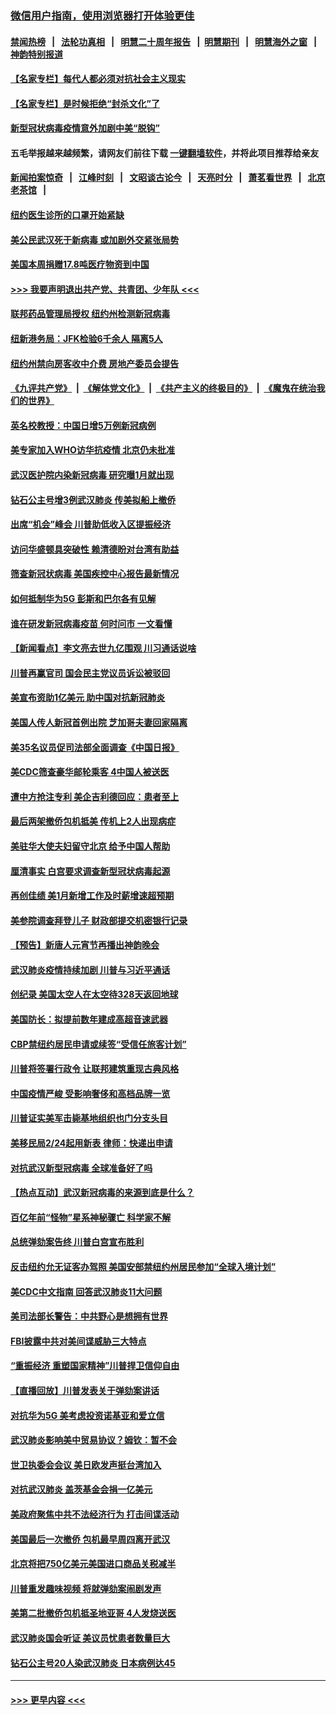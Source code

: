 ### [微信用户指南，使用浏览器打开体验更佳](https://github.com/gfw-breaker/banned-news1/blob/master/indexes/wechat-guide.md?t=0)
#### [禁闻热榜](热点新闻.md?t=0)  &nbsp;&nbsp;|&nbsp;&nbsp; [法轮功真相](https://github.com/gfw-breaker/truth/blob/master/README.md?t=0) &nbsp;&nbsp;|&nbsp;&nbsp; [明慧二十周年报告](https://github.com/gfw-breaker/mh-reports/blob/master/README.md?t=0) &nbsp;&nbsp;|&nbsp;&nbsp;[明慧期刊](https://github.com/gfw-breaker/mh-qikan) &nbsp;&nbsp;|&nbsp;&nbsp; [明慧海外之窗](https://github.com/gfw-breaker/mh-news/blob/master/README.md?t=0) &nbsp;&nbsp;|&nbsp;&nbsp; [神韵特别报道](https://github.com/gfw-breaker/mh-news/blob/master/shenyun.md?t=0)
#### [【名家专栏】每代人都必须对抗社会主义现实](../pages/nsc412/n11831412.md?t=02090722) 
#### [【名家专栏】是时候拒绝“封杀文化”了](../pages/nsc412/n11814093.md?t=02090722) 
#### [新型冠状病毒疫情意外加剧中美“脱钩”](../pages/nsc412/n11854475.md?t=02090722) 
#### 五毛举报越来越频繁，请网友们前往下载 [一键翻墙软件](https://github.com/gfw-breaker/ssr-accounts)，并将此项目推荐给亲友
#### [新闻拍案惊奇](https://github.com/gfw-breaker/banned-news1/blob/master/pages/link4.md) &nbsp;&nbsp;|&nbsp;&nbsp; [江峰时刻](https://github.com/gfw-breaker/banned-news1/blob/master/pages/link4.md) &nbsp;&nbsp;|&nbsp;&nbsp; [文昭谈古论今](https://github.com/gfw-breaker/banned-news1/blob/master/pages/link4.md) &nbsp;&nbsp;|&nbsp;&nbsp; [天亮时分](https://github.com/gfw-breaker/banned-news1/blob/master/pages/link4.md) &nbsp;&nbsp;|&nbsp;&nbsp; [萧茗看世界](https://github.com/gfw-breaker/banned-news1/blob/master/pages/link4.md) &nbsp;&nbsp;|&nbsp;&nbsp; [北京老茶馆](https://github.com/gfw-breaker/banned-news1/blob/master/pages/link4.md) &nbsp;&nbsp;|&nbsp;&nbsp; 
#### [纽约医生诊所的口罩开始紧缺](../pages/nsc412/n11853364.md?t=02090722) 
#### [美公民武汉死于新病毒 或加剧外交紧张局势](../pages/nsc412/n11854331.md?t=02090722) 
#### [美国本周捐赠17.8吨医疗物资到中国](../pages/nsc412/n11854269.md?t=02090722) 
#### [>>> 我要声明退出共产党、共青团、少年队 <<<](https://github.com/begood0513/goodnews/blob/master/quit/letter.md) 
#### [联邦药品管理局授权  纽约州检测新冠病毒](../pages/nsc412/n11853371.md?t=02090722) 
#### [纽新港务局：JFK检验6千余人  隔离5人](../pages/nsc412/n11853366.md?t=02090722) 
#### [纽约州禁向房客收中介费  房地产委员会提告](../pages/nsc412/n11853360.md?t=02090722) 
#### [《九评共产党》](https://github.com/begood0513/9ping.md/blob/master/README.md) &nbsp;|&nbsp; [《解体党文化》](../../../../jtdwh.md/blob/master/README.md)  &nbsp;|&nbsp; [《共产主义的终极目的》](../../../../gczydzjmd.md/blob/master/README.md) &nbsp;|&nbsp; [《魔鬼在统治我们的世界》](../../../../mgztzwmdsj.md/blob/master/README.md) 
#### [英名校教授：中国日增5万例新冠病例](../pages/nsc412/n11854174.md?t=02090722) 
#### [美专家加入WHO访华抗疫情 北京仍未批准](../pages/nsc412/n11854043.md?t=02090722) 
#### [武汉医护院内染新冠病毒 研究曝1月就出现](../pages/nsc412/n11852928.md?t=02090722) 
#### [钻石公主号增3例武汉肺炎 传美拟船上撤侨](../pages/nsc412/n11853240.md?t=02090722) 
#### [出席“机会”峰会 川普助低收入区提振经济](../pages/nsc412/n11853232.md?t=02090722) 
#### [访问华盛顿具突破性 赖清德盼对台湾有助益](../pages/nsc412/n11853129.md?t=02090722) 
#### [筛查新冠状病毒 美国疾控中心报告最新情况](../pages/nsc412/n11853070.md?t=02090722) 
#### [如何抵制华为5G 彭斯和巴尔各有见解](../pages/nsc412/n11852535.md?t=02090722) 
#### [谁在研发新冠病毒疫苗 何时问市 一文看懂](../pages/nsc412/n11852840.md?t=02090722) 
#### [【新闻看点】李文亮去世九亿围观 川习通话说啥](../pages/nsc412/n11852360.md?t=02090722) 
#### [川普再赢官司 国会民主党议员诉讼被驳回](../pages/nsc412/n11852287.md?t=02090722) 
#### [美宣布资助1亿美元 助中国对抗新冠肺炎](../pages/nsc412/n11852531.md?t=02090722) 
#### [美国人传人新冠首例出院 芝加哥夫妻回家隔离](../pages/nsc412/n11852452.md?t=02090722) 
#### [美35名议员促司法部全面调查《中国日报》](../pages/nsc412/n11852435.md?t=02090722) 
#### [美CDC筛查豪华邮轮乘客 4中国人被送医](../pages/nsc412/n11852085.md?t=02090722) 
#### [遭中方抢注专利 美企吉利德回应：患者至上](../pages/nsc412/n11852037.md?t=02090722) 
#### [最后两架撤侨包机抵美 传机上2人出现病症](../pages/nsc412/n11852173.md?t=02090722) 
#### [美驻华大使夫妇留守北京 给予中国人帮助](../pages/nsc412/n11852165.md?t=02090722) 
#### [厘清事实 白宫要求调查新型冠状病毒起源](../pages/nsc412/n11852106.md?t=02090722) 
#### [再创佳绩 美1月新增工作及时薪增速超预期](../pages/nsc412/n11852174.md?t=02090722) 
#### [美参院调查拜登儿子 财政部提交机密银行记录](../pages/nsc412/n11851808.md?t=02090722) 
#### [【预告】新唐人元宵节再播出神韵晚会](../pages/nsc412/n11843192.md?t=02090722) 
#### [武汉肺炎疫情持续加剧 川普与习近平通话](../pages/nsc412/n11851613.md?t=02090722) 
#### [创纪录 美国太空人在太空待328天返回地球](../pages/nsc412/n11851266.md?t=02090722) 
#### [美国防长：拟提前数年建成高超音速武器](../pages/nsc412/n11850959.md?t=02090722) 
#### [CBP禁纽约居民申请或续签“受信任旅客计划”](../pages/nsc412/n11850857.md?t=02090722) 
#### [川普将签署行政令 让联邦建筑重现古典风格](../pages/nsc412/n11850654.md?t=02090722) 
#### [中国疫情严峻 受影响奢侈和高档品牌一览](../pages/nsc412/n11850319.md?t=02090722) 
#### [川普证实美军击毙基地组织也门分支头目](../pages/nsc412/n11850383.md?t=02090722) 
#### [美移民局2/24起用新表 律师：快递出申请](../pages/nsc412/n11848220.md?t=02090722) 
#### [对抗武汉新型冠病毒 全球准备好了吗](../pages/nsc412/n11850142.md?t=02090722) 
#### [【热点互动】武汉新冠病毒的来源到底是什么？](../pages/nsc412/n11849749.md?t=02090722) 
#### [百亿年前“怪物”星系神秘骤亡 科学家不解](../pages/nsc412/n11849863.md?t=02090722) 
#### [总统弹劾案告终 川普白宫宣布胜利](../pages/nsc412/n11849985.md?t=02090722) 
#### [反击纽约允无证客办驾照  美国安部禁纽约州居民参加“全球入境计划”](../pages/nsc412/n11849828.md?t=02090722) 
#### [美CDC中文指南 回答武汉肺炎11大问题](../pages/nsc412/n11849703.md?t=02090722) 
#### [美司法部长警告：中共野心是想拥有世界](../pages/nsc412/n11849769.md?t=02090722) 
#### [FBI披露中共对美间谍威胁三大特点](../pages/nsc412/n11849700.md?t=02090722) 
#### [“重振经济 重塑国家精神”川普捍卫信仰自由](../pages/nsc412/n11849641.md?t=02090722) 
#### [【直播回放】川普发表关于弹劾案讲话](../pages/nsc412/n11849472.md?t=02090722) 
#### [对抗华为5G 美考虑投资诺基亚和爱立信](../pages/nsc412/n11849510.md?t=02090722) 
#### [武汉肺炎影响美中贸易协议？姆钦：暂不会](../pages/nsc412/n11849497.md?t=02090722) 
#### [世卫执委会会议 美日欧发声挺台湾加入](../pages/nsc412/n11849433.md?t=02090722) 
#### [对抗武汉肺炎 盖茨基金会捐一亿美元](../pages/nsc412/n11848953.md?t=02090722) 
#### [美政府聚焦中共不法经济行为 打击间谍活动](../pages/nsc412/n11849322.md?t=02090722) 
#### [美国最后一次撤侨 包机最早周四离开武汉](../pages/nsc412/n11849395.md?t=02090722) 
#### [北京将把750亿美元美国进口商品关税减半](../pages/nsc412/n11848896.md?t=02090722) 
#### [川普重发趣味视频 将就弹劾案闹剧发声](../pages/nsc412/n11848715.md?t=02090722) 
#### [美第二批撤侨包机抵圣地亚哥 4人发烧送医](../pages/nsc412/n11847923.md?t=02090722) 
#### [武汉肺炎国会听证 美议员忧患者数量巨大](../pages/nsc412/n11844851.md?t=02090722) 
#### [钻石公主号20人染武汉肺炎 日本病例达45](../pages/nsc412/n11847823.md?t=02090722) 

----
#### [ >>> 更早内容 <<< ](../indexes/nsc412-earlier.md)
